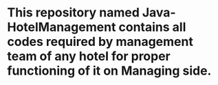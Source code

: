 # This repository named Java-HotelManagement contains all codes required by management team of any hotel for proper functioning of it on Managing side.
